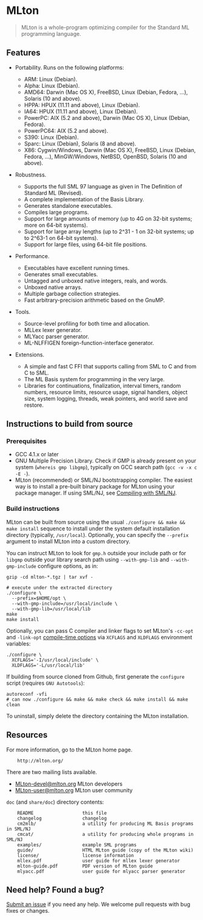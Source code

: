 # MLton

> MLton is a whole-program optimizing compiler for the Standard ML
> programming language.

## Features

  + Portability. Runs on the following platforms:

    - ARM: Linux (Debian).
    - Alpha: Linux (Debian).
    - AMD64: Darwin (Mac OS X), FreeBSD, Linux (Debian, Fedora, ...),
        Solaris (10 and above).
    - HPPA: HPUX (11.11 and above), Linux (Debian).
    - IA64: HPUX (11.11 and above), Linux (Debian).
    - PowerPC: AIX (5.2 and above), Darwin (Mac OS X), Linux (Debian,
        Fedora).
    - PowerPC64: AIX (5.2 and above).
    - S390: Linux (Debian).
    - Sparc: Linux (Debian), Solaris (8 and above).
    - X86: Cygwin/Windows, Darwin (Mac OS X), FreeBSD, Linux (Debian,
        Fedora, ...), MinGW/Windows, NetBSD, OpenBSD, Solaris (10 and
        above).

  + Robustness.

    - Supports the full SML 97 language as given in The Definition 
        of Standard ML (Revised).
    - A complete implementation of the Basis Library.
    - Generates standalone executables.
    - Compiles large programs.
    - Support for large amounts of memory (up to 4G on 32-bit systems; 
        more on 64-bit systems).
    - Support for large array lengths (up to 2^31 - 1 on 32-bit
        systems; up to 2^63-1 on 64-bit systems).
    - Support for large files, using 64-bit file positions.

  + Performance.

    - Executables have excellent running times.
    - Generates small executables.
    - Untagged and unboxed native integers, reals, and words.
    - Unboxed native arrays.
    - Multiple garbage collection strategies.
    - Fast arbitrary-precision arithmetic based on the GnuMP.

  + Tools.

    - Source-level profiling for both time and allocation.
    - MLLex lexer generator.
    - MLYacc parser generator.
    - ML-NLFFIGEN foreign-function-interface generator.

  + Extensions.

    - A simple and fast C FFI that supports calling from SML to C and 
        from C to SML.
    - The ML Basis system for programming in the very large.
    - Libraries for continuations, finalization, interval timers,
        random numbers, resource limits, resource usage, signal
        handlers, object size, system logging, threads, weak pointers,
        and world save and restore.

## Instructions to build from source

### Prerequisites

 - GCC 4.1.x or later
 - GNU Multiple Precision Library. Check if GMP is already present
     on your system (`whereis gmp libgmp`), typically on GCC search path
     (`gcc -v -x c -E -`).
 - MLton (recommended) or SML/NJ bootstrapping compiler. 
     The easiest way is to install a pre-built binary package for MLton 
     using your package manager. If using SML/NJ, see
     [Compiling with SML/NJ](http://mlton.org/SelfCompiling).

### Build instructions

MLton can be built from source using the usual `./configure && make && make install` 
sequence to install under the system default installation directory
(typically, `/usr/local`). Optionally, you can specify the `--prefix`
argument to install MLton into a custom directory.

You can instruct MLton to look for `gmp.h` outside your include
path or for `libgmp` outside your library search path using
`--with-gmp-lib` and `--with-gmp-include` configure options, as in:

```shell
gzip -cd mlton-*.tgz | tar xvf -

# execute under the extracted directory
./configure \
  --prefix=$HOME/opt \
  --with-gmp-include=/usr/local/include \
  --with-gmp-lib=/usr/local/lib
make
make install
```

Optionally, you can pass C compiler and linker flags to set
MLton's `-cc-opt` and `-link-opt`
[compile-time options](http://www.mlton.org/CompileTimeOptions)
via `XCFLAGS` and `XLDFLAGS` environment variables:
```shell
./configure \
  XCFLAGS='-I/usr/local/include' \
  XLDFLAGS='-L/usr/local/lib'
```

If building from source cloned from Github, first generate the `configure`
script (requires `GNU Autotools`):
```shell
autoreconf -vfi
# can now ./configure && make && make check && make install && make clean
```

To uninstall, simply delete the directory containing the MLton installation.


## Resources

For more information, go to the MLton home page. 

        http://mlton.org/

There are two mailing lists available.

 * MLton-devel@mlton.org  MLton developers
 * MLton-user@mlton.org   MLton user community 

`doc` (and `share/doc`) directory contents:

        README                  this file
        changelog               changelog
        cm2mlb/                 a utility for producing ML Basis programs in SML/NJ
        cmcat/                  a utility for producing whole programs in SML/NJ
        examples/               example SML programs
        guide/                  HTML MLton guide (copy of the MLton wiki)
        license/                license information
        mllex.pdf               user guide for mllex lexer generator
        mlton-guide.pdf         PDF version of MLton guide
        mlyacc.pdf              user guide for mlyacc parser generator


## Need help? Found a bug?

[Submit an issue](https://github.com/MLton/mlton/issues)
if you need any help. We welcome pull requests with bug fixes or changes.
